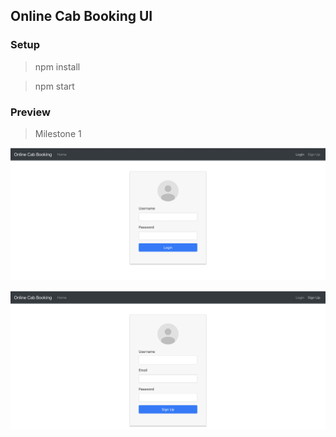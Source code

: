 ## Online Cab Booking UI

### Setup
> npm install

> npm start

### Preview

> Milestone 1

![Login Page](/public/login.png)

![Registration Page](/public/registration.png)